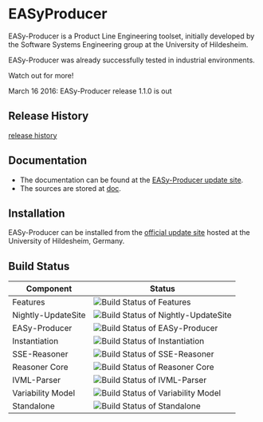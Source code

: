 EASyProducer
============

EASy-Producer is a Product Line Engineering toolset, initially developed by the Software Systems Engineering group at the University of Hildesheim.

EASy-Producer was already successfully tested in industrial environments.

Watch out for more!

March 16 2016: EASy-Producer release 1.1.0 is out

Release History
---------------
[release history](http://htmlpreview.github.io/?https://github.com/SSEHUB/EASyProducer/blob/master/changelog.html "release history")

Documentation
-------------
- The documentation can be found at the [EASy-Producer update site](http://projects.sse.uni-hildesheim.de/easy/ "EASy-Producer update site").
- The sources are stored at [doc](/doc/ "doc").

Installation
-------------
EASy-Producer can be installed from the [official update site](http://projects.sse.uni-hildesheim.de/easy/ "EASy-Producer update site") hosted at the University of Hildesheim, Germany.

Build Status
------------------
| Component | Status |
|---|---|
| Features | ![Build Status of Features](http://jenkins.sse.uni-hildesheim.de/buildStatus/icon?job=EASy-Features) |
| Nightly-UpdateSite | ![Build Status of Nightly-UpdateSite](http://jenkins.sse.uni-hildesheim.de/buildStatus/icon?job=EASy-Nightly-UpdateSite) |
| EASy-Producer | ![Build Status of EASy-Producer](http://jenkins.sse.uni-hildesheim.de/buildStatus/icon?job=EASy-Producer) |
| Instantiation | ![Build Status of Instantiation](http://jenkins.sse.uni-hildesheim.de/buildStatus/icon?job=Instantiation) |
| SSE-Reasoner | ![Build Status of SSE-Reasoner](http://jenkins.sse.uni-hildesheim.de/buildStatus/icon?job=SSEreasoner) |
| Reasoner Core | ![Build Status of Reasoner Core](http://jenkins.sse.uni-hildesheim.de/buildStatus/icon?job=ReasonerCore) |
| IVML-Parser | ![Build Status of IVML-Parser](http://jenkins.sse.uni-hildesheim.de/buildStatus/icon?job=IVML) |
| Variability Model | ![Build Status of Variability Model](http://jenkins.sse.uni-hildesheim.de/buildStatus/icon?job=VarModel) |
| Standalone | ![Build Status of Standalone](http://jenkins.sse.uni-hildesheim.de/buildStatus/icon?job=Standalone) |
